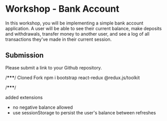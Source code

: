 # Workshop - Bank Account

In this workshop, you will be implementing a simple bank account application. A user will be able to see their current balance, make deposits and withdrawals, transfer money to another user, and see a log of all transactions they've made in their current session.

## Submission

Please submit a link to your Github repository.

/************\*\*\*************/
Cloned Fork
npm i bootstrap react-redux @redux.js/toolkit

/**********\*\*\***********/

added extensions

- no negative balance allowed
- use sessionStorage to persist the user's balance between refreshes
